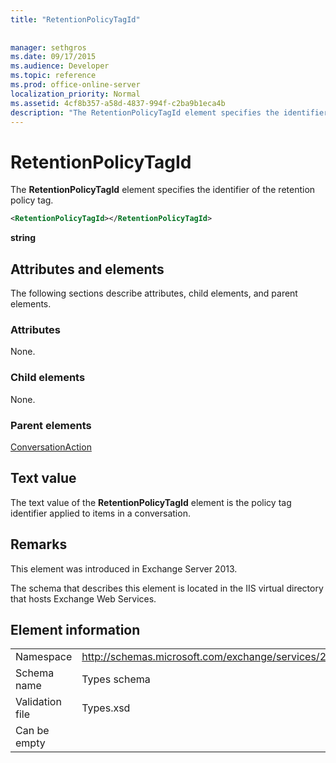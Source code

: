 ```yaml
---
title: "RetentionPolicyTagId"
 
 
manager: sethgros
ms.date: 09/17/2015
ms.audience: Developer
ms.topic: reference
ms.prod: office-online-server
localization_priority: Normal
ms.assetid: 4cf8b357-a58d-4837-994f-c2ba9b1eca4b
description: "The RetentionPolicyTagId element specifies the identifier of the retention policy tag."
---
```


# RetentionPolicyTagId

The **RetentionPolicyTagId** element specifies the identifier of the retention policy tag. 
  
```XML
<RetentionPolicyTagId></RetentionPolicyTagId>
```

 **string**
## Attributes and elements

The following sections describe attributes, child elements, and parent elements.
  
### Attributes

None.
  
### Child elements

None.
  
### Parent elements

[ConversationAction](conversationaction.md)
  
## Text value

The text value of the **RetentionPolicyTagId** element is the policy tag identifier applied to items in a conversation. 
  
## Remarks

This element was introduced in Exchange Server 2013.
  
The schema that describes this element is located in the IIS virtual directory that hosts Exchange Web Services.
  
## Element information

|||
|:-----|:-----|
|Namespace  <br/> |http://schemas.microsoft.com/exchange/services/2006/types  <br/> |
|Schema name  <br/> |Types schema  <br/> |
|Validation file  <br/> |Types.xsd  <br/> |
|Can be empty  <br/> ||
   

